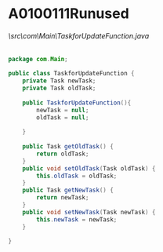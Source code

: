 # A0100111Runused
###### \src\com\Main\TaskforUpdateFunction.java
``` java
package com.Main;

public class TaskforUpdateFunction {
	private Task newTask;
	private Task oldTask;
	
	public TaskforUpdateFunction(){
		newTask = null;
		oldTask = null;
		
	}
	
	public Task getOldTask() {
		return oldTask;
	}
	public void setOldTask(Task oldTask) {
		this.oldTask = oldTask;
	}
	public Task getNewTask() {
		return newTask;
	}
	public void setNewTask(Task newTask) {
		this.newTask = newTask;
	}
	
}
```
